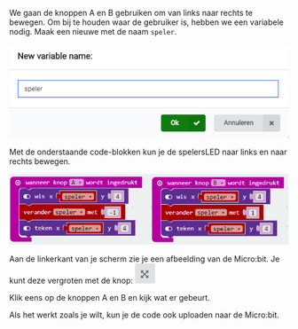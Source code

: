 We gaan de knoppen A en B gebruiken om van links naar rechts te bewegen. Om bij te houden waar de gebruiker is, hebben we een variabele nodig. Maak een nieuwe met de naam `speler`. 

![](/assets/speler_variable.png)

Met de onderstaande code-blokken kun je de spelersLED naar links en naar rechts bewegen.

![](/assets/speler_links_rechts.png)

Aan de linkerkant van je scherm zie je een afbeelding van de Micro:bit. Je kunt deze vergroten met de knop:  ![](/assets/fullscreen.png)

Klik eens op de knoppen A en B en kijk wat er gebeurt.

Als het werkt zoals je wilt, kun je de code ook uploaden naar de Micro:bit.

